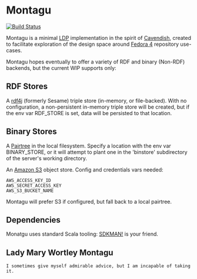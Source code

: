 # Montagu


[![Build Status](https://travis-ci.org/richardrodgers/montagu.svg?branch=master)](https://travis-ci.org/richardrodgers/montagu)

Montagu is a minimal [LDP](https://www.w3.org/TR/ldp/) implementation in the spirit of [Cavendish](https://github.com/cavendish-ldp/cavendish), created to facilitate exploration of
the design space around [Fedora 4](http://fedorarepository.org) repository use-cases.

Montagu hopes eventually to offer a variety of RDF and binary (Non-RDF) backends,
but the current WIP supports only:

## RDF Stores

A [rdf4j](http://rdf4j.org) (formerly Sesame) triple store (in-memory, or file-backed).
With no configuration, a non-persistent in-memory triple store will be created, but if
the env var RDF_STORE is set, data will be persisted to that location.

## Binary Stores

A [Pairtree](https://tools.ietf.org/html/draft-kunze-pairtree-00) in the local filesystem.
Specify a location with the env var BINARY_STORE, or it will attempt to plant one in the
'binstore' subdirectory of the server's working directory.

An [Amazon S3](https://aws.amazon.com/s3/) object store. Config and credentials vars needed:

    AWS_ACCESS_KEY_ID
    AWS_SECRET_ACCESS_KEY
    AWS_S3_BUCKET_NAME

Montagu will prefer S3 if configured, but fall back to a local pairtree.

## Dependencies

Monatgu uses standard Scala tooling: [SDKMAN!](http://sdkman.io) is your friend.

## Lady Mary Wortley Montagu

    I sometimes give myself admirable advice, but I am incapable of taking it.
